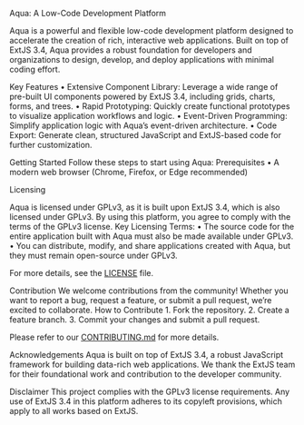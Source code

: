 Aqua: A Low-Code Development Platform

Aqua is a powerful and flexible low-code development platform designed to accelerate the creation of rich, interactive web applications. Built on top of ExtJS 3.4, Aqua provides a robust foundation for developers and organizations to design, develop, and deploy applications with minimal coding effort.

Key Features
• Extensive Component Library: Leverage a wide range of pre-built UI components powered by ExtJS 3.4, including grids, charts, forms, and trees.
• Rapid Prototyping: Quickly create functional prototypes to visualize application workflows and logic. 
• Event-Driven Programming: Simplify application logic with Aqua’s event-driven architecture. 
• Code Export: Generate clean, structured JavaScript and ExtJS-based code for further customization.

Getting Started
Follow these steps to start using Aqua:
Prerequisites 
• A modern web browser (Chrome, Firefox, or Edge recommended) 

Licensing

Aqua is licensed under GPLv3, as it is built upon ExtJS 3.4, which is also licensed under GPLv3. By using this platform, you agree to comply with the terms of the GPLv3 license.
Key Licensing Terms: • The source code for the entire application built with Aqua must also be made available under GPLv3. • You can distribute, modify, and share applications created with Aqua, but they must remain open-source under GPLv3.

For more details, see the <a href="https://github.com/Cityray87/aqua-platform/blob/main/LICENSE">LICENSE</a> file.

Contribution
We welcome contributions from the community! Whether you want to report a bug, request a feature, or submit a pull request, we’re excited to collaborate.
How to Contribute 1. Fork the repository. 2. Create a feature branch. 3. Commit your changes and submit a pull request.

Please refer to our <a href="https://github.com/Cityray87/aqua-platform/blob/main/CONTRIBUTING.md">CONTRIBUTING.md</a> for more details.

Acknowledgements
Aqua is built on top of ExtJS 3.4, a robust JavaScript framework for building data-rich web applications. We thank the ExtJS team for their foundational work and contribution to the developer community.

Disclaimer
This project complies with the GPLv3 license requirements. Any use of ExtJS 3.4 in this platform adheres to its copyleft provisions, which apply to all works based on ExtJS.

